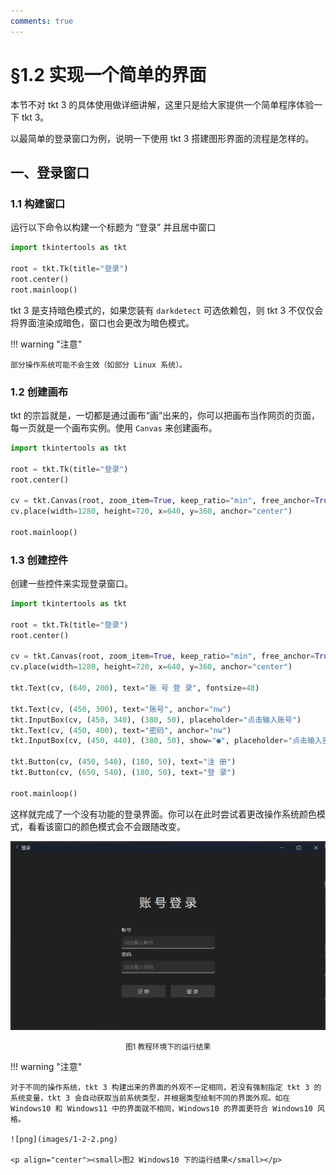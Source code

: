 ```yaml
---
comments: true
---
```


# §1.2 实现一个简单的界面

本节不对 tkt 3 的具体使用做详细讲解，这里只是给大家提供一个简单程序体验一下 tkt 3。

以最简单的登录窗口为例，说明一下使用 tkt 3 搭建图形界面的流程是怎样的。

## 一、登录窗口

### 1.1 构建窗口

运行以下命令以构建一个标题为 “登录” 并且居中窗口

```python
import tkintertools as tkt

root = tkt.Tk(title="登录")
root.center()
root.mainloop()
```

tkt 3 是支持暗色模式的，如果您装有 `darkdetect` 可选依赖包，则 tkt 3 不仅仅会将界面渲染成暗色，窗口也会更改为暗色模式。

!!! warning "注意"

    部分操作系统可能不会生效（如部分 Linux 系统）。

### 1.2 创建画布

tkt 的宗旨就是，一切都是通过画布“画”出来的，你可以把画布当作网页的页面，每一页就是一个画布实例。使用 `Canvas` 来创建画布。

```python
import tkintertools as tkt

root = tkt.Tk(title="登录")
root.center()

cv = tkt.Canvas(root, zoom_item=True, keep_ratio="min", free_anchor=True)
cv.place(width=1280, height=720, x=640, y=360, anchor="center")

root.mainloop()
```

### 1.3 创建控件

创建一些控件来实现登录窗口。

```python
import tkintertools as tkt

root = tkt.Tk(title="登录")
root.center()

cv = tkt.Canvas(root, zoom_item=True, keep_ratio="min", free_anchor=True)
cv.place(width=1280, height=720, x=640, y=360, anchor="center")

tkt.Text(cv, (640, 200), text="账 号 登 录", fontsize=48)

tkt.Text(cv, (450, 300), text="账号", anchor="nw")
tkt.InputBox(cv, (450, 340), (380, 50), placeholder="点击输入账号")
tkt.Text(cv, (450, 400), text="密码", anchor="nw")
tkt.InputBox(cv, (450, 440), (380, 50), show="●", placeholder="点击输入密码")

tkt.Button(cv, (450, 540), (180, 50), text="注 册")
tkt.Button(cv, (650, 540), (180, 50), text="登 录")

root.mainloop()
```

这样就完成了一个没有功能的登录界面。你可以在此时尝试着更改操作系统颜色模式，看看该窗口的颜色模式会不会跟随改变。

![png](images/1-2-1.png)

<p align="center"><small>图1 教程环境下的运行结果</small></p>

!!! warning "注意"

    对于不同的操作系统，tkt 3 构建出来的界面的外观不一定相同，若没有强制指定 tkt 3 的系统变量，tkt 3 会自动获取当前系统类型，并根据类型绘制不同的界面外观。如在 Windows10 和 Windows11 中的界面就不相同，Windows10 的界面更符合 Windows10 风格。

    ![png](images/1-2-2.png)

    <p align="center"><small>图2 Windows10 下的运行结果</small></p>
